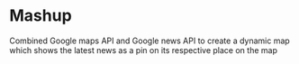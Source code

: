 # Mashup

Combined Google maps API and Google news API to create a dynamic map which shows the latest news as a pin on its respective place on the map
